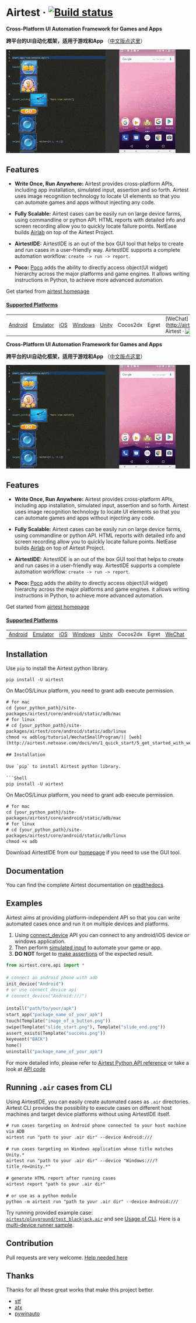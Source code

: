# Airtest &middot; [![Build status](https://travis-ci.org/AirtestProject/Airtest.svg?branch=master)](https://travis-ci.org/AirtestProject/Airtest)

**Cross-Platform UI Automation Framework for Games and Apps**

**跨平台的UI自动化框架，适用于游戏和App** （[中文版点这里](./README_zh.md)）


![image](./demo.gif)


## Features

*   **Write Once, Run Anywhere:** Airtest provides cross-platform APIs, including app installation, simulated input, assertion and so forth. Airtest uses image recognition technology to locate UI elements so that you can automate games and apps without injecting any code. 

*   **Fully Scalable:** Airtest cases can be easily run on large device farms, using commandline or python API. HTML reports with detailed info and screen recording allow you to quickly locate failure points. NetEase builds [Airlab](https://airlab.163.com/) on top of the Airtest Project.

*   **AirtestIDE:** AirtestIDE is an out of the box GUI tool that helps to create and run cases in a user-friendly way. AirtestIDE supports a complete automation workflow: ``create -> run -> report``.

*   **Poco:** [Poco](https://github.com/AirtestProject/Poco) adds the ability to directly access object(UI widget) hierarchy across the major platforms and game engines. It allows writing instructions in Python, to achieve more advanced automation.

Get started from [airtest homepage](http://airtest.netease.com/)

#### [Supported Platforms](./docs/wiki/platforms.md)

| | | | | | | | |
|-|-|-|-|-|-|-|-|
[Android](http://airtest.netease.com/docs/en/1_quick_start/2_test_with_Android_device.html) |[Emulator](./docs/wiki/platforms.md#android-emulator) |[iOS](https://github.com/AirtestProject/iOS-Tagent)|[Windows](http://airtest.netease.com/docs/en/1_quick_start/4_get_started_with_Windows_test.html)|[Unity](http://airtest.netease.com/docs/en/1_quick_start/1_how_to_write_the_first_script_for_your_game.html)|Cocos2dx|Egret|[WeChat](http://airtest.netease.com/b# Airtest &middot; [![Build status](https://travis-ci.org/AirtestProject/Airtest.svg?branch=master)](https://travis-ci.org/AirtestProject/Airtest)

**Cross-Platform UI Automation Framework for Games and Apps**

**跨平台的UI自动化框架，适用于游戏和App** （[中文版点这里](./README_zh.md)）


![image](./demo.gif)


## Features

*   **Write Once, Run Anywhere:** Airtest provides cross-platform APIs, including app installation, simulated input, assertion and so forth. Airtest uses image recognition technology to locate UI elements so that you can automate games and apps without injecting any code. 

*   **Fully Scalable:** Airtest cases can be easily run on large device farms, using commandline or python API. HTML reports with detailed info and screen recording allow you to quickly locate failure points. NetEase builds [Airlab](https://airlab.163.com/) on top of Airtest Project.

*   **AirtestIDE:** AirtestIDE is an out of the box GUI tool that helps to create and run cases in a user-friendly way. AirtestIDE supports a complete automation workflow: ``create -> run -> report``.

*   **Poco:** [Poco](https://github.com/AirtestProject/Poco) adds the ability to directly access object(UI widget) hierarchy across the major platforms and game engines. it allows writing instructions in Python, to achieve more advanced automation.

Get started from [airtest homepage](http://airtest.netease.com/)

#### [Supported Platforms](./docs/wiki/platforms.md)

| | | | | | | | |
|-|-|-|-|-|-|-|-|
[Android](http://airtest.netease.com/docs/en/1_quick_start/2_test_with_Android_device.html) |[Emulator](./docs/wiki/platforms.md#android-emulator) |[iOS](https://github.com/AirtestProject/iOS-Tagent)|[Windows](http://airtest.netease.com/docs/en/1_quick_start/4_get_started_with_Windows_test.html)|[Unity](http://airtest.netease.com/docs/en/1_quick_start/1_how_to_write_the_first_script_for_your_game.html)|Cocos2dx|Egret|[WeChat](http://airtest.netease.com/blog/tutorial/WechatSmallProgram/)| [web](http://airtest.netease.com/docs/en/1_quick_start/5_get_started_with_web_test.html)

## Installation

Use `pip` to install the Airtest python library. 

```Shell
pip install -U airtest
```

On MacOS/Linux platform, you need to grant adb execute permission.

```Shell
# for mac
cd {your_python_path}/site-packages/airtest/core/android/static/adb/mac
# for linux
# cd {your_python_path}/site-packages/airtest/core/android/static/adb/linux
chmod +x adblog/tutorial/WechatSmallProgram/)| [web](http://airtest.netease.com/docs/en/1_quick_start/5_get_started_with_web_test.html)

## Installation

Use `pip` to install Airtest python library. 

```Shell
pip install -U airtest
```

On MacOS/Linux platform, you need to grant adb execute permission.

```Shell
# for mac
cd {your_python_path}/site-packages/airtest/core/android/static/adb/mac
# for linux
# cd {your_python_path}/site-packages/airtest/core/android/static/adb/linux
chmod +x adb
```

Download AirtestIDE from our [homepage](http://airtest.netease.com/) if you need to use the GUI tool.


## Documentation

You can find the complete Airtest documentation on [readthedocs](http://airtest.readthedocs.io/).


## Examples

Airtest aims at providing platform-independent API so that you can write automated cases once and run it on multiple devices and platforms.

1. Using [connect_device](http://airtest.readthedocs.io/en/latest/README_MORE.html#connect-device) API you can connect to any android/iOS device or windows application.
1. Then perform [simulated input](http://airtest.readthedocs.io/en/latest/README_MORE.html#simulate-input) to automate your game or app.
1. **DO NOT** forget to [make assertions](http://airtest.readthedocs.io/en/latest/README_MORE.html#make-assertion) of the expected result. 

```Python
from airtest.core.api import *

# connect an android phone with adb
init_device("Android")
# or use connect_device api
# connect_device("Android:///")

install("path/to/your/apk")
start_app("package_name_of_your_apk")
touch(Template("image_of_a_button.png"))
swipe(Template("slide_start.png"), Template("slide_end.png"))
assert_exists(Template("success.png"))
keyevent("BACK")
home()
uninstall("package_name_of_your_apk")
```

For more detailed info, please refer to [Airtest Python API reference](http://airtest.readthedocs.io/en/latest/all_module/airtest.core.api.html) or take a look at [API code](./airtest/core/api.py)


## Running ``.air`` cases from CLI

Using AirtestIDE, you can easily create automated cases as ``.air`` directories.
Airtest CLI provides the possibility to execute cases on different host machines and target device platforms without using AirtestIDE itself.

```Shell
# run cases targeting on Android phone connected to your host machine via ADB
airtest run "path to your .air dir" --device Android:///

# run cases targeting on Windows application whose title matches Unity.*
airtest run "path to your .air dir" --device "Windows:///?title_re=Unity.*"

# generate HTML report after running cases
airtest report "path to your .air dir"

# or use as a python module
python -m airtest run "path to your .air dir" --device Android:///
```

Try running provided example case: [``airtest/playground/test_blackjack.air``](./playground/test_blackjack.air) and see [Usage of CLI](http://airtest.readthedocs.io/en/latest/README_MORE.html#running-air-from-cli). Here is a [multi-device runner sample](https://github.com/AirtestProject/multi-device-runner).


## Contribution

Pull requests are very welcome. [Help needed here](./docs/wiki/platforms.md#pull-request-guide)


## Thanks

Thanks for all these great works that make this project better.

- [stf](https://github.com/openstf)
- [atx](https://github.com/NetEaseGame/ATX)
- [pywinauto](https://github.com/pywinauto/pywinauto)
